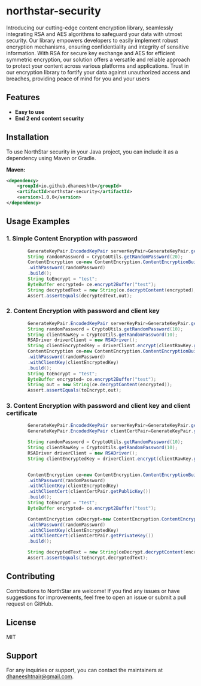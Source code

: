 # northstar-security
Introducing our cutting-edge content encryption library, seamlessly integrating RSA and AES algorithms to safeguard your data with utmost security. Our library empowers developers to easily implement robust encryption mechanisms, ensuring confidentiality and integrity of sensitive information. With RSA for secure key exchange and AES for efficient symmetric encryption, our solution offers a versatile and reliable approach to protect your content across various platforms and applications. Trust in our encryption library to fortify your data against unauthorized access and breaches, providing peace of mind for you and your users
## Features

- **Easy to use**
- **End 2 end content security**

## Installation

To use NorthStar security in your Java project, you can include it as a dependency using Maven or Gradle.

**Maven:**
```xml
<dependency>
    <groupId>io.github.dhaneeshtb</groupId>
    <artifactId>northstar-security</artifactId>
    <version>1.0.0</version>
</dependency>

```

## Usage Examples

### 1. Simple Content Encryption with password
```java
        GenerateKeyPair.EncodedKeyPair serverKeyPair=GenerateKeyPair.generateKeyPair();
        String randomPassword = CryptoUtils.getRandomPassword(20);
        ContentEncryption ce=new ContentEncryption.ContentEncryptionBuilder(serverKeyPair,serverKeyPair.getDecodedPair())
        .withPassword(randomPassword)
        .build();
        String toEncrypt = "test";
        ByteBuffer encrypted= ce.encrypt2Buffer("test");
        String decryptedText = new String(ce.decryptContent(encrypted), StandardCharsets.UTF_8);
        Assert.assertEquals(decryptedText,out);

```

### 2. Content Encryption with password and client key

```java
        GenerateKeyPair.EncodedKeyPair serverKeyPair=GenerateKeyPair.generateKeyPair();
        String randomPassword = CryptoUtils.getRandomPassword(10);
        String clientRawKey = CryptoUtils.getRandomPassword(10);
        RSADriver driverClient = new RSADriver();
        String clientEncryptedKey = driverClient.encrypt(clientRawKey.getBytes(StandardCharsets.UTF_8),serverKeyPair.getDecodedPair().getPublicKey());
        ContentEncryption ce=new ContentEncryption.ContentEncryptionBuilder(serverKeyPair,serverKeyPair.getDecodedPair())
        .withPassword(randomPassword)
        .withClientKey(clientEncryptedKey)
        .build();
        String toEncrypt = "test";
        ByteBuffer encrypted= ce.encrypt2Buffer("test");
        String out = new String(ce.decryptContent(encrypted));
        Assert.assertEquals(toEncrypt,out);
```

### 3. Content Encryption with password and client key and client certificate

```java
        GenerateKeyPair.EncodedKeyPair serverKeyPair=GenerateKeyPair.generateKeyPair();
        GenerateKeyPair.EncodedKeyPair clientCertPair=GenerateKeyPair.generateKeyPair();

        String randomPassword = CryptoUtils.getRandomPassword(10);
        String clientRawKey = CryptoUtils.getRandomPassword(10);
        RSADriver driverClient = new RSADriver();
        String clientEncryptedKey = driverClient.encrypt(clientRawKey.getBytes(StandardCharsets.UTF_8),serverKeyPair.getDecodedPair().getPublicKey());


        ContentEncryption ce=new ContentEncryption.ContentEncryptionBuilder(serverKeyPair,serverKeyPair.getDecodedPair())
        .withPassword(randomPassword)
        .withClientKey(clientEncryptedKey)
        .withClientCert(clientCertPair.getPublicKey())
        .build();
        String toEncrypt = "test";
        ByteBuffer encrypted= ce.encrypt2Buffer("test");

        ContentEncryption ceDecrypt=new ContentEncryption.ContentEncryptionBuilder(serverKeyPair,serverKeyPair.getDecodedPair())
        .withPassword(randomPassword)
        .withClientKey(clientEncryptedKey)
        .withClientCert(clientCertPair.getPrivateKey())
        .build();

        String decryptedText = new String(ceDecrypt.decryptContent(encrypted));
        Assert.assertEquals(toEncrypt,decryptedText);
```

## Contributing
Contributions to NorthStar are welcome! If you find any issues or have suggestions for improvements, feel free to open an issue or submit a pull request on GitHub.


## License
MIT

## Support
For any inquiries or support, you can contact the maintainers at dhaneeshtnair@gmail.com.

